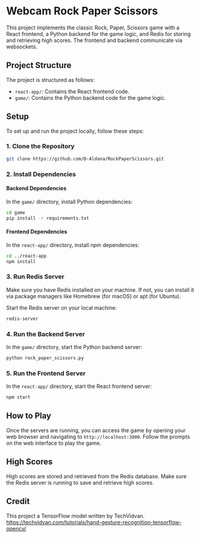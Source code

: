# Webcam Rock Paper Scissors

This project implements the classic Rock, Paper, Scissors game with a React frontend, a Python backend for the game logic, and Redis for storing and retrieving high scores. The frontend and backend communicate via websockets.

## Project Structure

The project is structured as follows:

- `react-app/`: Contains the React frontend code.
- `game/`: Contains the Python backend code for the game logic.

## Setup

To set up and run the project locally, follow these steps:

### 1. Clone the Repository

```bash
git clone https://github.com/D-Aldana/RockPaperScissors.git
```

### 2. Install Dependencies

#### Backend Dependencies

In the `game/` directory, install Python dependencies:

```bash
cd game
pip install -r requirements.txt
```

#### Frontend Dependencies

In the `react-app/` directory, install npm dependencies:

```bash
cd ../react-app
npm install
```

### 3. Run Redis Server

Make sure you have Redis installed on your machine. If not, you can install it via package managers like Homebrew (for macOS) or apt (for Ubuntu).

Start the Redis server on your local machine:

```bash
redis-server
```

### 4. Run the Backend Server

In the `game/` directory, start the Python backend server:

```bash
python rock_paper_scissors.py
```

### 5. Run the Frontend Server

In the `react-app/` directory, start the React frontend server:

```bash
npm start
```

## How to Play

Once the servers are running, you can access the game by opening your web browser and navigating to `http://localhost:3000`. Follow the prompts on the web interface to play the game.

## High Scores

High scores are stored and retrieved from the Redis database. Make sure the Redis server is running to save and retrieve high scores.

## Credit
This project a TensorFlow model written by TechVidvan. 
https://techvidvan.com/tutorials/hand-gesture-recognition-tensorflow-opencv/
